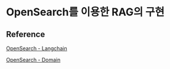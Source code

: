 # OpenSearch를 이용한 RAG의 구현

## Reference 

[OpenSearch - Langchain](https://python.langchain.com/docs/integrations/vectorstores/opensearch)

[OpenSearch - Domain](https://docs.aws.amazon.com/cdk/api/v2/docs/aws-cdk-lib.aws_opensearchservice.Domain.html)
